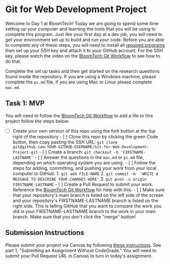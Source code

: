 # Git for Web Development Project

Welcome to Day 1 at BloomTech! Today we are going to spend some time setting up your computer and learning the tools that you will be using to complete this program. Just like your first day at a dev 
job, you will need to get your environment set up to build and run your code. Before you are able to complete any of these steps, you will need to install all [required 
programs](https://www.notion.so/bloomtech/4da087ea26dd441bbc8030198811150d?v=5c67662450d14d64b0b2b6d32b841fee) then set up your SSH key and attach it to your GitHub account. For the SSH key, please 
watch the video on the [BloomTech Git Workflow](https://bloomtech.notion.site/bloomtech/BloomTech-Git-Flow-Step-by-step-269f68ae3bf64eb689a8328715a179f9) to see how to do that.

Complete the set up tasks and then get started on the research questions found inside the repository. If you are using a Windows machine, please complete the `pc.md` file, if you are using Mac or Linux 
please complete `mac.md`.

## Task 1: MVP
You will need to follow the [BloomTech Git Workflow](https://bloomtech.notion.site/bloomtech/BloomTech-Git-Flow-Step-by-step-269f68ae3bf64eb689a8328715a179f9) to add a file to this project follow the 
steps below:

- [ ] Create your own version of this repo using the fork button at the top right of the repository - [ ] Clone this repo by clicking the green Code button, then copy pasting the SSH URL: `git clone 
git@github.com:YOUR-GITHUB-USERNAME/Git-for-Web-Development-Project.git` - [ ] Create a branch: `git checkout -b 'FIRSTNAME-LASTNAME'` - [ ] Answer the questions in the `mac.md` or `pc.md` file, 
depending on which operating system you are using. - [ ] Follow the steps for adding, committing, and pushing your work from your local computer to GitHub: 1. `git add FILE-NAME` 2. `git commit -m 
'WRITE A MESSAGE TO DESCRIBE YOUR CHANGES HERE'` 3. `git push -u origin FIRSTNAME-LASTNAME` - [ ] Create a Pull Request to submit your work. Reference the [BloomTech Git 
Workflow](https://bloomtech.notion.site/bloomtech/BloomTech-Git-Flow-Step-by-step-269f68ae3bf64eb689a8328715a179f9) for help with this. - [ ] Make sure that your repository's main branch is listed on 
the left side of the screen and your repository's FIRSTNAME-LASTNAME branch is listed on the right side. This is telling GitHub that you want to compare the work you did in your FIRSTNAME-LASTNAME 
branch to the work in your main branch. Make sure that you don't click the "merge" button!

## Submission Instructions

Please submit your project via Canvas by following [these instructions](https://bloomtech.notion.site/BloomTech-Git-Flow-Step-by-step-269f68ae3bf64eb689a8328715a179f9). See part 1, "Submitting an 
Assignment Without CodeGrade." You will need to submit your Pull Request URL in Canvas to turn in today's assignment.

